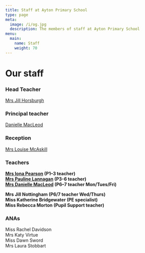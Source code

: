 ```yaml
---
title: Staff at Ayton Primary School
type: page
meta:
  image: /i/og.jpg
  description: The members of staff at Ayton Primary School
menu:
  main:
    name: Staff
    weight: 70
---
```

# Our staff

### Head Teacher

[Mrs Jill Horsburgh](mailto:Jill.Horsburgh@scotborders.gov.uk)

### Principal teacher

[Danielle MacLeod](mailto:Danielle.MacLeod@scotborders.gov.uk)

### Reception

[Mrs Louise McAskill](mailto:louise.mcaskill1@scotborders.gov.uk)

### Teachers

**[Mrs Iona Pearson](mailto:gw22pearsoniona@glow.sch.uk) (P1–3 teacher)**\
**[Mrs Pauline Lannagan](mailto:gw17lannaganpauline@glow.sch.uk) (P3-6 teacher)**\
**[Mrs Danielle MacLeod](mailto:Danielle.MacLeod@scotborders.gov.uk) (P6–7 teacher Mon/Tues/Fri)**

**Mrs Jill  Nottingham (P6/7 teacher Wed/Thurs)**\
**Miss Katherine Bridgewater (PE specialist)**\
**Miss Rebecca Morton (Pupil Support teacher)**

### ANAs

Miss Rachel Davidson\
Mrs Katy Virtue\
Miss Dawn Sword\
Mrs Laura Stobbart
